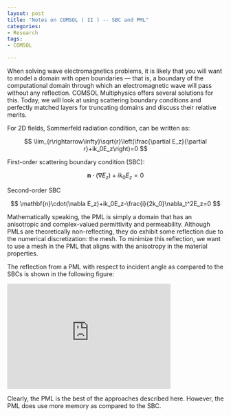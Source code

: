 ```yaml
---
layout: post
title: "Notes on COMSOL ( II ) -- SBC and PML"
categories:
- Research
tags:
- COMSOL

---
```


When solving wave electromagnetics problems, it is likely that you will want to model a domain with open boundaries — that is, a boundary of the computational domain through which an electromagnetic wave will pass without any reflection. COMSOL Multiphysics offers several solutions for this. Today, we will look at using scattering boundary conditions and perfectly matched layers for truncating domains and discuss their relative merits.

For 2D fields, Sommerfeld radiation condition, can be written as:

$$
\lim_{r\rightarrow\infty}\sqrt{r}\left(\frac{\partial E_z}{\partial r}+ik_0E_z\right)=0
$$

First-order scattering boundary condition (SBC):

$$
\mathbf{n}\cdot(\nabla E_z)+ik_0E_z=0
$$

Second-order SBC

$$
\mathbf{n}\cdot(\nabla E_z)+ik_0E_z-\frac{i}{2k_0}\nabla_t^2E_z=0
$$

Mathematically speaking, the PML is simply a domain that has an anisotropic and complex-valued permittivity and permeability. Although PMLs are theoretically non-reflecting, they do exhibit some reflection due to the numerical discretization: the mesh. To minimize this reflection, we want to use a mesh in the PML that aligns with the anisotropy in the material properties. 

The reflection from a PML with respect to incident angle as compared to the SBCs is shown in the following figure:

<iframe src="https://onedrive.live.com/embed?cid=0769DCB84E94551A&resid=769DCB84E94551A%2165932&authkey=ADUHleFwoEOq1b0" width="380" height="245" frameborder="0" scrolling="no"></iframe>

Clearly, the PML is the best of the approaches described here. However, the PML does use more memory as compared to the SBC.
